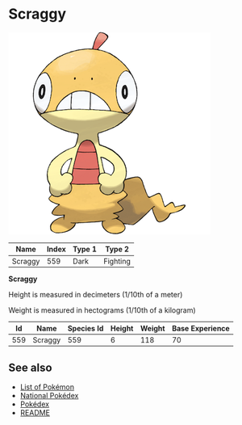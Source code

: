 # Scraggy


![Scraggy](images/559.png)

| **Name** | **Index** | **Type 1** | **Type 2** |
|----|----|----|----|
| Scraggy | 559 | Dark | Fighting  |

**Scraggy** 


Height is measured in decimeters (1/10th of a meter)

Weight is measured in hectograms (1/10th of a kilogram)

| **Id** | **Name** | **Species Id** | **Height** | **Weight** | **Base Experience** |
|--------|----------|----------------|------------|------------|---------------------|
| 559 | Scraggy | 559 | 6 | 118 | 70 |


## See also

- [List of Pokémon](../pokemon.md)
- [National Pokédex](../national_pokedex.md)
- [Pokédex](../pokedex.md)
- [README](../README.md)
